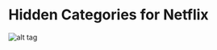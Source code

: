# Hidden Categories for Netflix

![alt tag](https://cloud.githubusercontent.com/assets/1588586/12432072/5ab941e2-bef9-11e5-8b8d-fc14bb087987.png)